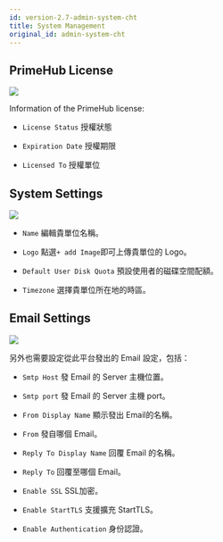 ```yaml
---
id: version-2.7-admin-system-cht
title: System Management
original_id: admin-system-cht
---
```


## PrimeHub License

![](assets/license_key_v24.png)

Information of the PrimeHub license:

+ `License Status` 授權狀態

+ `Expiration Date` 授權期限

+ `Licensed To` 授權單位

## System Settings

![](assets/system_1_v24.png)

+ `Name` 編輯貴單位名稱。

+ `Logo` 點選`+ add Image`即可上傳貴單位的 Logo。

+ `Default User Disk Quota` 預設使用者的磁碟空間配額。

+ `Timezone` 選擇貴單位所在地的時區。


## Email Settings

![](assets/system_2_v26.png)

另外也需要設定從此平台發出的 Email 設定，包括：

+ `Smtp Host` 發 Email 的 Server 主機位置。

+ `Smtp port` 發 Email 的 Server 主機 port。

+ `From Display Name` 顯示發出 Email的名稱。

+ `From` 發自哪個 Email。

+ `Reply To Display Name` 回覆 Email 的名稱。

+ `Reply To` 回覆至哪個 Email。

+ `Enable SSL` SSL加密。

+ `Enable StartTLS` 支援擴充 StartTLS。

+ `Enable Authentication` 身份認證。
